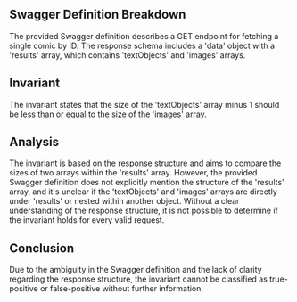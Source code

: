 ## Swagger Definition Breakdown
The provided Swagger definition describes a GET endpoint for fetching a single comic by ID. The response schema includes a 'data' object with a 'results' array, which contains 'textObjects' and 'images' arrays.

## Invariant
The invariant states that the size of the 'textObjects' array minus 1 should be less than or equal to the size of the 'images' array.

## Analysis
The invariant is based on the response structure and aims to compare the sizes of two arrays within the 'results' array. However, the provided Swagger definition does not explicitly mention the structure of the 'results' array, and it's unclear if the 'textObjects' and 'images' arrays are directly under 'results' or nested within another object. Without a clear understanding of the response structure, it is not possible to determine if the invariant holds for every valid request.

## Conclusion
Due to the ambiguity in the Swagger definition and the lack of clarity regarding the response structure, the invariant cannot be classified as true-positive or false-positive without further information.
